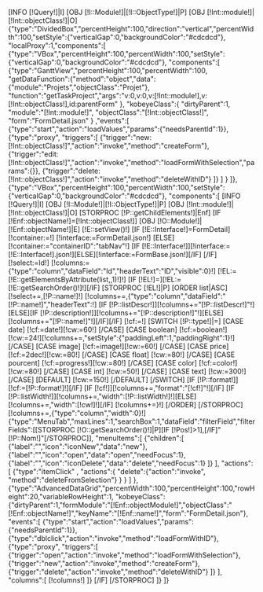 [INFO [!Query!]|I]
[OBJ [!I::Module!]|[!I::ObjectType!]|P]
[OBJ [!Int::module!]|[!Int::objectClass!]|O]
{"type":"DividedBox","percentHeight":100,"direction":"vertical","percentWidth":100,"setStyle":{"verticalGap":0,"backgroundColor":"#cdcdcd"},
"localProxy":1,"components":[
	{"type":"VBox","percentHeight":100,"percentWidth":100,"setStyle":{"verticalGap":0,"backgroundColor":"#cdcdcd"},
	"components":[
		{"type":"GanttView","percentHeight":100,"percentWidth":100,
			"getDataFunction":{"method":"object","data":{"module":"Projets","objectClass":"Projet"},
				"function":"getTaskProject","args":"v:0,v:0,v:[!Int::module!],v:[!Int::objectClass!],id:parentForm"
			},
			"kobeyeClass":{
				"dirtyParent":1,
				"module":"[!Int::module!]",
				"objectClass":"[!Int::objectClass!]",
				"form":"FormDetail.json"
			}
			,"events":[
				{"type":"start","action":"loadValues","params":{"needsParentId":1}},
				{"type":"proxy", "triggers":[
					{"trigger":"new:[!Int::objectClass!]","action":"invoke","method":"createForm"},
					{"trigger":"edit:[!Int::objectClass!]","action":"invoke","method":"loadFormWithSelection","params":{}},
					{"trigger":"delete:[!Int::objectClass!]","action":"invoke","method":"deleteWithID"}
				]}
			]
		}
	]},
	{"type":"VBox","percentHeight":100,"percentWidth":100,"setStyle":{"verticalGap":0,"backgroundColor":"#cdcdcd"},
	"components":[
		[INFO [!Query!]|I]
		[OBJ [!I::Module!]|[!I::ObjectType!]|P]
		[OBJ [!Int::module!]|[!Int::objectClass!]|O]
		[STORPROC [!P::getChildElements!]|Enf]
			[IF [!Enf::objectName!]=[!Int::objectClass!]]
				[OBJ [!O::Module!]|[!Enf::objectName!]|E]
				[!E::setView()!]
				[IF [!E::Interface!]=FormDetail]
					[!container:=!]
					[!interface:=FormDetail.json!]
				[ELSE]
					[!container:="containerID":"tabNav"!]
					[IF [!E::Interface!]][!interface:=[!E::Interface!].json!][ELSE][!interface:=FormBase.json!][/IF]
				[/IF]
				[!select:=Id!]
				[!columns:={"type":"column","dataField":"Id","headerText":"ID","visible":0}!]
				[!EL:=[!E::getElementsByAttribute(list,,1)!]!]
				[IF [!EL!]=][!EL:=[!E::getSearchOrder()!]!][/IF]
				[STORPROC [!EL!]|P]
					[ORDER list|ASC]
						[!select+=,[!P::name!]!]
						[!columns+=,{"type":"column","dataField":"[!P::name!]","headerText":!]
						[IF [!P::listDescr!]][!columns+="[!P::listDescr!]"!][ELSE][IF [!P::description!]][!columns+="[!P::description!]"!][ELSE][!columns+="[!P::name!]"!][/IF][/IF]
						[!cf:=!]
						[SWITCH [!P::type!]|=]
							[CASE date]
								[!cf:=date!][!cw:=60!]
							[/CASE]
							[CASE boolean]
								[!cf:=boolean!][!cw:=24!][!columns+=,"setStyle":{"paddingLeft":1,"paddingRight":1}!]
							[/CASE]
							[CASE image]
								[!cf:=image!][!cw:=60!]
							[/CASE]
							[CASE price]
								[!cf:=2dec!][!cw:=80!]
							[/CASE]
							[CASE float]
								[!cw:=80!]
							[/CASE]
							[CASE pourcent]
								[!cf:=progress!][!cw:=80!]
							[/CASE]
							[CASE color]
								[!cf:=color!][!cw:=80!]
							[/CASE]
							[CASE int]
								[!cw:=50!]
							[/CASE]
							[CASE text]
								[!cw:=300!]
							[/CASE]
							[DEFAULT]
								[!cw:=150!]
							[/DEFAULT]
						[/SWITCH]
						[IF [!P::format!]][!cf:=[!P::format!]!][/IF]
						[IF [!cf!]][!columns+=,"format":"[!cf!]"!][/IF]
						[IF [!P::listWidth!]][!columns+=,"width":[!P::listWidth!]!][ELSE][!columns+=,"width":[!cw!]!][/IF]
						[!columns+=}!]
					[/ORDER]
				[/STORPROC]
				[!columns+=,{"type":"column","width":0}!]
				{"type":"MenuTab","maxLines":1,"searchBox":1,"dataField":"filterField","filterFields":[[STORPROC [!O::getSearchOrder()!]|P][IF [!Pos!]>1],[/IF]"[!P::Nom!]"[/STORPROC]],
					"menuItems":[
						{"children":[
							{"label":"","icon":"iconNew","data":"new"},
							{"label":"","icon":"open","data":"open","needFocus":1},
							{"label":"","icon":"iconDelete","data":"delete","needFocus":1}
						]}
					],
					"actions":[
						{"type":"itemClick"
							, "actions":{
								"delete":{"action":"invoke", "method":"deleteFromSelection"}
							}
						}
					]
				},
				{"type":"AdvancedDataGrid","percentWidth":100,"percentHeight":100,"rowHeight":20,"variableRowHeight":1,
				"kobeyeClass":{"dirtyParent":1,"formModule":"[!Enf::objectModule!]","objectClass":"[!Enf::objectName!]","keyName":"[!Enf::name!]","form":"FormDetail.json"},
				"events":[
					{"type":"start","action":"loadValues","params":{"needsParentId":1}},
					{"type":"dblclick","action":"invoke","method":"loadFormWithID"},
					{"type":"proxy", "triggers":[
						{"trigger":"open","action":"invoke","method":"loadFormWithSelection"},
						{"trigger":"new","action":"invoke","method":"createForm"},
						{"trigger":"delete","action":"invoke","method":"deleteWithID"}
					]}
				],
				"columns":[
					[!columns!]
				]}
			[/IF]
		[/STORPROC]
	]}
]}
